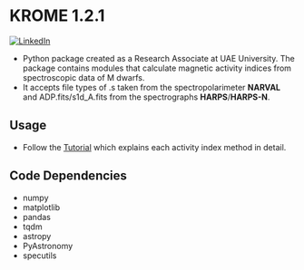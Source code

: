 # KROME 1.2.1

[![LinkedIn][linkedin-shield]][linkedin-url]

- Python package created as a Research Associate at UAE University. The package contains modules that calculate magnetic activity indices from spectroscopic data of M dwarfs. 
- It accepts file types of .s taken from the spectropolarimeter __NARVAL__ and ADP.fits/s1d_A.fits from the spectrographs __HARPS__/__HARPS-N__. 

## Usage
- Follow the [Tutorial](https://github.com/MXK606/krome/blob/main/Tutorial.ipynb) which explains each activity index method in detail.

## Code Dependencies 
- numpy
- matplotlib
- pandas
- tqdm
- astropy
- PyAstronomy
- specutils

<!-- MARKDOWN LINKS & IMAGES -->
<!-- https://www.markdownguide.org/basic-syntax/#reference-style-links -->
[linkedin-shield]: https://img.shields.io/badge/-LinkedIn-black.svg?style=for-the-badge&logo=linkedin&colorB=555
[linkedin-url]: https://www.linkedin.com/in/kmukul
